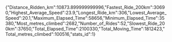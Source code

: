 {"Distance_Ridden_km":10873.899999999996,"Fastest_Ride_200km":30690,"Highest_Average_Speed":23.9,"Longest_Ride_km":306,"Lowest_Average_Speed":20.1,"Maximum_Elapsed_Time":58656,"Minimum_Elapsed_Time":35380,"Most_metres_climbed":2682,"Number_of_Rides":52,"Slowest_Ride_200km":37650,"Total_Elapsed_Time":2100330,"Total_Moving_Time":1812423,"Total_metres_climbed":100516,"stats_id":1}
